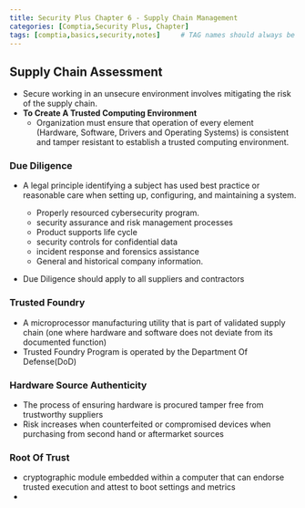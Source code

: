 ```yaml
---
title: Security Plus Chapter 6 - Supply Chain Management
categories: [Comptia,Security Plus, Chapter]
tags: [comptia,basics,security,notes]     # TAG names should always be lowercase
---
```


## Supply Chain Assessment
+ Secure working in an unsecure environment involves mitigating the risk of the supply chain.
+ **To Create A Trusted Computing Environment**
  + Organization must ensure that operation of every element (Hardware, Software, Drivers and Operating Systems) is consistent and tamper resistant to establish a trusted computing environment.

### Due Diligence
+ A legal principle identifying a subject has used best practice or reasonable care when setting up, configuring, and maintaining a system.
  + Properly resourced cybersecurity program.
  + security assurance and risk management processes
  + Product supports life cycle
  + security controls for confidential data
  + incident response and forensics assistance
  + General and historical company information.

+ Due Diligence should apply to all suppliers and contractors

### Trusted Foundry
+ A microprocessor manufacturing utility that is part of validated supply chain (one where hardware and software does not deviate from its documented function)
+ Trusted Foundry Program is operated by the Department Of Defense(DoD)

### Hardware Source Authenticity
+ The process of ensuring hardware is procured tamper free from trustworthy suppliers
+ Risk increases when counterfeited or compromised devices when purchasing from second hand or aftermarket sources

### Root Of Trust
+ cryptographic module embedded within a computer that can endorse trusted execution and attest to boot settings and metrics
+ 